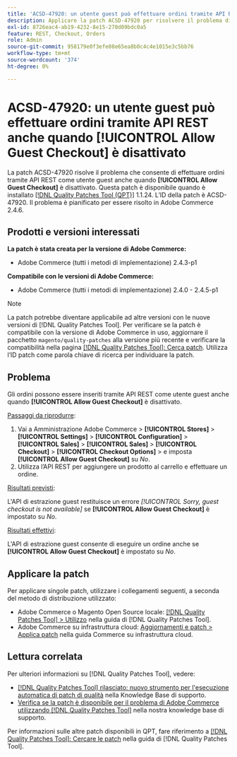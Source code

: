 ```yaml
---
title: 'ACSD-47920: un utente guest può effettuare ordini tramite API REST anche quando [!UICONTROL Allow Guest Checkout] è disattivato'
description: Applicare la patch ACSD-47920 per risolvere il problema di Adobe Commerce, in cui è possibile effettuare ordini tramite API REST come utente guest anche quando [!UICONTROL Allow Guest Checkout] è disattivato.
exl-id: 8726eac4-ab19-4232-8e15-270d09bdc0a5
feature: REST, Checkout, Orders
role: Admin
source-git-commit: 958179e0f3efe08e65ea8b0c4c4e1015e3c5bb76
workflow-type: tm+mt
source-wordcount: '374'
ht-degree: 0%

---
```


# ACSD-47920: un utente guest può effettuare ordini tramite API REST anche quando **[!UICONTROL Allow Guest Checkout]** è disattivato

La patch ACSD-47920 risolve il problema che consente di effettuare ordini tramite API REST come utente guest anche quando **[!UICONTROL Allow Guest Checkout]** è disattivato. Questa patch è disponibile quando è installato [[!DNL Quality Patches Tool (QPT)]](/help/announcements/adobe-commerce-announcements/magento-quality-patches-released-new-tool-to-self-serve-quality-patches.md) 1.1.24. L’ID della patch è ACSD-47920. Il problema è pianificato per essere risolto in Adobe Commerce 2.4.6.

## Prodotti e versioni interessati

**La patch è stata creata per la versione di Adobe Commerce:**

* Adobe Commerce (tutti i metodi di implementazione) 2.4.3-p1

**Compatibile con le versioni di Adobe Commerce:**

* Adobe Commerce (tutti i metodi di implementazione) 2.4.0 - 2.4.5-p1

>[!NOTE]
>
>La patch potrebbe diventare applicabile ad altre versioni con le nuove versioni di [!DNL Quality Patches Tool]. Per verificare se la patch è compatibile con la versione di Adobe Commerce in uso, aggiornare il pacchetto `magento/quality-patches` alla versione più recente e verificare la compatibilità nella pagina [[!DNL Quality Patches Tool]: Cerca patch](https://experienceleague.adobe.com/tools/commerce-quality-patches/index.html?lang=it). Utilizza l’ID patch come parola chiave di ricerca per individuare la patch.

## Problema

Gli ordini possono essere inseriti tramite API REST come utente guest anche quando **[!UICONTROL Allow Guest Checkout]** è disattivato.

<u>Passaggi da riprodurre</u>:

1. Vai a Amministrazione Adobe Commerce > **[!UICONTROL Stores]** > **[!UICONTROL Settings]** > **[!UICONTROL Configuration]** > **[!UICONTROL Sales]** > **[!UICONTROL Sales]** > **[!UICONTROL Checkout]** > **[!UICONTROL Checkout Options]** > e imposta **[!UICONTROL Allow Guest Checkout]** su _No_.
1. Utilizza l’API REST per aggiungere un prodotto al carrello e effettuare un ordine.

<u>Risultati previsti</u>:

L&#39;API di estrazione guest restituisce un errore *[!UICONTROL Sorry, guest checkout is not available]* se **[!UICONTROL Allow Guest Checkout]** è impostato su _No_.

<u>Risultati effettivi</u>:

L&#39;API di estrazione guest consente di eseguire un ordine anche se **[!UICONTROL Allow Guest Checkout]** è impostato su _No_.

## Applicare la patch

Per applicare singole patch, utilizzare i collegamenti seguenti, a seconda del metodo di distribuzione utilizzato:

* Adobe Commerce o Magento Open Source locale: [[!DNL Quality Patches Tool] > Utilizzo](https://experienceleague.adobe.com/docs/commerce-operations/tools/quality-patches-tool/usage.html?lang=it) nella guida di [!DNL Quality Patches Tool].
* Adobe Commerce su infrastruttura cloud: [Aggiornamenti e patch > Applica patch](https://experienceleague.adobe.com/docs/commerce-cloud-service/user-guide/develop/upgrade/apply-patches.html?lang=it) nella guida Commerce su infrastruttura cloud.

## Lettura correlata

Per ulteriori informazioni su [!DNL Quality Patches Tool], vedere:

* [[!DNL Quality Patches Tool] rilasciato: nuovo strumento per l&#39;esecuzione automatica di patch di qualità](/help/announcements/adobe-commerce-announcements/magento-quality-patches-released-new-tool-to-self-serve-quality-patches.md) nella Knowledge Base di supporto.
* [Verifica se la patch è disponibile per il problema di Adobe Commerce utilizzando  [!DNL Quality Patches Tool]](/help/support-tools/patches-available-in-qpt-tool/check-patch-for-magento-issue-with-magento-quality-patches.md) nella nostra knowledge base di supporto.

Per informazioni sulle altre patch disponibili in QPT, fare riferimento a [[!DNL Quality Patches Tool]: Cercare le patch](https://experienceleague.adobe.com/tools/commerce-quality-patches/index.html?lang=it) nella guida di [!DNL Quality Patches Tool].
